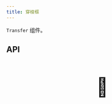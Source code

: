 ```yaml
---
title: 穿梭框
---
```


`Transfer` 组件。

## API

<div style="padding: 40px 0;font-size: 48px; text-align: center;">🚧</div>
